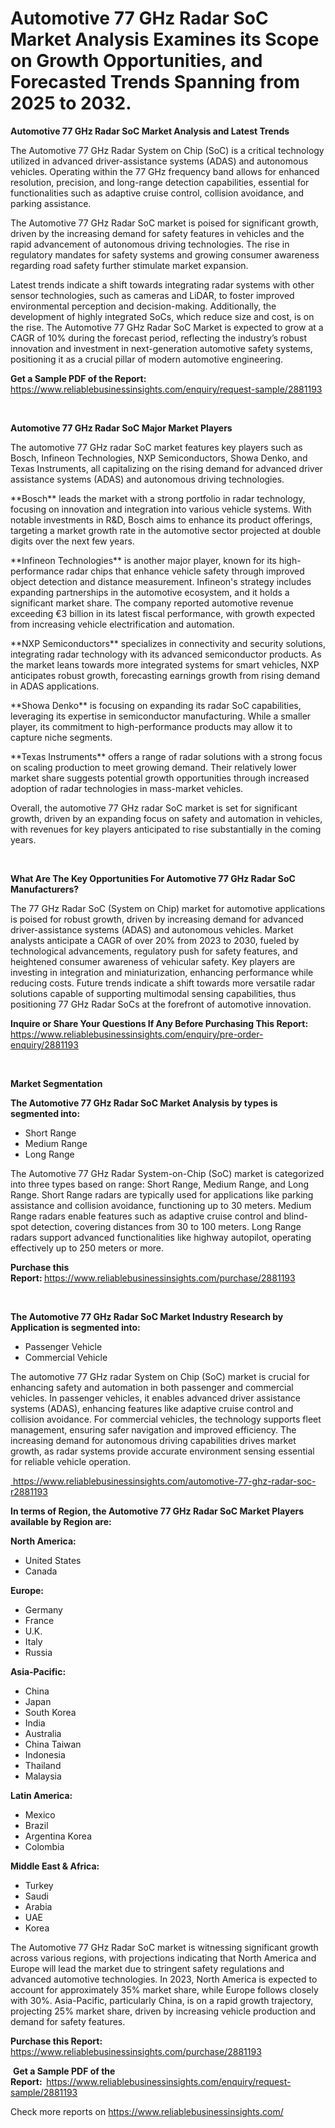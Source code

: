 <p><h1>Automotive 77 GHz Radar SoC Market Analysis Examines its Scope on Growth Opportunities, and Forecasted Trends Spanning from 2025 to 2032.</h1></p><p><strong>Automotive 77 GHz Radar SoC Market Analysis and Latest Trends</strong></p>
<p><p>The Automotive 77 GHz Radar System on Chip (SoC) is a critical technology utilized in advanced driver-assistance systems (ADAS) and autonomous vehicles. Operating within the 77 GHz frequency band allows for enhanced resolution, precision, and long-range detection capabilities, essential for functionalities such as adaptive cruise control, collision avoidance, and parking assistance. </p><p>The Automotive 77 GHz Radar SoC market is poised for significant growth, driven by the increasing demand for safety features in vehicles and the rapid advancement of autonomous driving technologies. The rise in regulatory mandates for safety systems and growing consumer awareness regarding road safety further stimulate market expansion. </p><p>Latest trends indicate a shift towards integrating radar systems with other sensor technologies, such as cameras and LiDAR, to foster improved environmental perception and decision-making. Additionally, the development of highly integrated SoCs, which reduce size and cost, is on the rise. The Automotive 77 GHz Radar SoC Market is expected to grow at a CAGR of 10% during the forecast period, reflecting the industry’s robust innovation and investment in next-generation automotive safety systems, positioning it as a crucial pillar of modern automotive engineering.</p></p>
<p><strong>Get a Sample PDF of the Report:&nbsp;</strong> <a href="https://www.reliablebusinessinsights.com/enquiry/request-sample/2881193?utm_campaign=2779&utm_medium=2&utm_source=Github&utm_content=ia&utm_term=12032025&utm_id=automotive-77-ghz-radar-soc">https://www.reliablebusinessinsights.com/enquiry/request-sample/2881193</a></p>
<p>&nbsp;</p>
<p><strong>Automotive 77 GHz Radar SoC Major Market Players</strong></p>
<p><p>The automotive 77 GHz radar SoC market features key players such as Bosch, Infineon Technologies, NXP Semiconductors, Showa Denko, and Texas Instruments, all capitalizing on the rising demand for advanced driver assistance systems (ADAS) and autonomous driving technologies.</p><p>**Bosch** leads the market with a strong portfolio in radar technology, focusing on innovation and integration into various vehicle systems. With notable investments in R&D, Bosch aims to enhance its product offerings, targeting a market growth rate in the automotive sector projected at double digits over the next few years.</p><p>**Infineon Technologies** is another major player, known for its high-performance radar chips that enhance vehicle safety through improved object detection and distance measurement. Infineon's strategy includes expanding partnerships in the automotive ecosystem, and it holds a significant market share. The company reported automotive revenue exceeding €3 billion in its latest fiscal performance, with growth expected from increasing vehicle electrification and automation.</p><p>**NXP Semiconductors** specializes in connectivity and security solutions, integrating radar technology with its advanced semiconductor products. As the market leans towards more integrated systems for smart vehicles, NXP anticipates robust growth, forecasting earnings growth from rising demand in ADAS applications.</p><p>**Showa Denko** is focusing on expanding its radar SoC capabilities, leveraging its expertise in semiconductor manufacturing. While a smaller player, its commitment to high-performance products may allow it to capture niche segments.</p><p>**Texas Instruments** offers a range of radar solutions with a strong focus on scaling production to meet growing demand. Their relatively lower market share suggests potential growth opportunities through increased adoption of radar technologies in mass-market vehicles.</p><p>Overall, the automotive 77 GHz radar SoC market is set for significant growth, driven by an expanding focus on safety and automation in vehicles, with revenues for key players anticipated to rise substantially in the coming years.</p></p>
<p>&nbsp;</p>
<p><strong>What Are The Key Opportunities For Automotive 77 GHz Radar SoC Manufacturers?</strong></p>
<p><p>The 77 GHz Radar SoC (System on Chip) market for automotive applications is poised for robust growth, driven by increasing demand for advanced driver-assistance systems (ADAS) and autonomous vehicles. Market analysts anticipate a CAGR of over 20% from 2023 to 2030, fueled by technological advancements, regulatory push for safety features, and heightened consumer awareness of vehicular safety. Key players are investing in integration and miniaturization, enhancing performance while reducing costs. Future trends indicate a shift towards more versatile radar solutions capable of supporting multimodal sensing capabilities, thus positioning 77 GHz Radar SoCs at the forefront of automotive innovation.</p></p>
<p><strong>Inquire or Share Your Questions If Any Before Purchasing This Report:</strong> <a href="https://www.reliablebusinessinsights.com/enquiry/pre-order-enquiry/2881193?utm_campaign=2779&utm_medium=2&utm_source=Github&utm_content=ia&utm_term=12032025&utm_id=automotive-77-ghz-radar-soc">https://www.reliablebusinessinsights.com/enquiry/pre-order-enquiry/2881193</a></p>
<p>&nbsp;</p>
<p><strong>Market Segmentation</strong></p>
<p><strong>The Automotive 77 GHz Radar SoC Market Analysis by types is segmented into:</strong></p>
<p><ul><li>Short Range</li><li>Medium Range</li><li>Long Range</li></ul></p>
<p><p>The Automotive 77 GHz Radar System-on-Chip (SoC) market is categorized into three types based on range: Short Range, Medium Range, and Long Range. Short Range radars are typically used for applications like parking assistance and collision avoidance, functioning up to 30 meters. Medium Range radars enable features such as adaptive cruise control and blind-spot detection, covering distances from 30 to 100 meters. Long Range radars support advanced functionalities like highway autopilot, operating effectively up to 250 meters or more.</p></p>
<p><strong>Purchase this Report:&nbsp;</strong><a href="https://www.reliablebusinessinsights.com/purchase/2881193?utm_campaign=2779&utm_medium=2&utm_source=Github&utm_content=ia&utm_term=12032025&utm_id=automotive-77-ghz-radar-soc">https://www.reliablebusinessinsights.com/purchase/2881193</a></p>
<p>&nbsp;</p>
<p><strong>The Automotive 77 GHz Radar SoC Market Industry Research by Application is segmented into:</strong></p>
<p><ul><li>Passenger Vehicle</li><li>Commercial Vehicle</li></ul></p>
<p><p>The automotive 77 GHz radar System on Chip (SoC) market is crucial for enhancing safety and automation in both passenger and commercial vehicles. In passenger vehicles, it enables advanced driver assistance systems (ADAS), enhancing features like adaptive cruise control and collision avoidance. For commercial vehicles, the technology supports fleet management, ensuring safer navigation and improved efficiency. The increasing demand for autonomous driving capabilities drives market growth, as radar systems provide accurate environment sensing essential for reliable vehicle operation.</p></p>
<p><a href="https://www.reliablebusinessinsights.com/automotive-77-ghz-radar-soc-r2881193?utm_campaign=2779&utm_medium=2&utm_source=Github&utm_content=ia&utm_term=12032025&utm_id=automotive-77-ghz-radar-soc">&nbsp;https://www.reliablebusinessinsights.com/automotive-77-ghz-radar-soc-r2881193</a></p>
<p><strong>In terms of Region, the Automotive 77 GHz Radar SoC Market Players available by Region are:</strong></p>
<p>
    <p> <strong> North America: </strong>
        <ul>
            <li>United States</li>
            <li>Canada</li>
        </ul>
        </p> 
    <p> <strong> Europe: </strong>
        <ul>
            <li>Germany</li>
            <li>France</li>
            <li>U.K.</li>
            <li>Italy</li>
            <li>Russia</li>
        </ul>
        </p> 
    <p> <strong> Asia-Pacific: </strong>
        <ul>
            <li>China</li>
            <li>Japan</li>
            <li>South Korea</li>
            <li>India</li>
            <li>Australia</li>
            <li>China Taiwan</li>
            <li>Indonesia</li>
            <li>Thailand</li>
            <li>Malaysia</li>
        </ul>
        </p> 
    <p> <strong> Latin America: </strong>
        <ul>
            <li>Mexico</li>
            <li>Brazil</li>
            <li>Argentina Korea</li>
            <li>Colombia</li>
        </ul>
        </p> 
    <p> <strong> Middle East & Africa: </strong>
        <ul>
            <li>Turkey</li>
            <li>Saudi</li>
            <li>Arabia</li>
            <li>UAE</li>
            <li>Korea</li>
        </ul>
    </p>
    </p>
<p><p>The Automotive 77 GHz Radar SoC market is witnessing significant growth across various regions, with projections indicating that North America and Europe will lead the market due to stringent safety regulations and advanced automotive technologies. In 2023, North America is expected to account for approximately 35% market share, while Europe follows closely with 30%. Asia-Pacific, particularly China, is on a rapid growth trajectory, projecting 25% market share, driven by increasing vehicle production and demand for safety features.</p></p>
<p><strong>Purchase this Report: </strong><a href="https://www.reliablebusinessinsights.com/purchase/2881193?utm_campaign=2779&utm_medium=2&utm_source=Github&utm_content=ia&utm_term=12032025&utm_id=automotive-77-ghz-radar-soc">https://www.reliablebusinessinsights.com/purchase/2881193</a></p>
<p>&nbsp;<strong>Get a Sample PDF of the Report:&nbsp;&nbsp;</strong><a href="https://www.reliablebusinessinsights.com/enquiry/request-sample/2881193?utm_campaign=2779&utm_medium=2&utm_source=Github&utm_content=ia&utm_term=12032025&utm_id=automotive-77-ghz-radar-soc">https://www.reliablebusinessinsights.com/enquiry/request-sample/2881193</a></p>
<p><strong></strong></p>
<p>Check more reports on <a href="https://www.reliablebusinessinsights.com/?utm_campaign=2779&utm_medium=2&utm_source=Github&utm_content=ia&utm_term=12032025&utm_id=automotive-77-ghz-radar-soc">https://www.reliablebusinessinsights.com/</a></p>